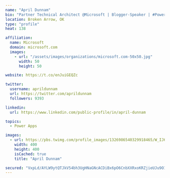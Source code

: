 ```yaml
---
name: "April Dunnam"
bio: "Partner Technical Architect @Microsoft | Blogger-Speaker | #PowerApps, #PowerAutomate, #Office365, #SharePoint | #WIT | #Karaoke Queen"
location: Broken Arrow, OK
type: "profile"
heat: 138

affiliation:
  name: Microsoft
  domain: microsoft.com
  images:
    - url: "/assets/images/organizations/microsoft.com-50x50.jpg"
      width: 50
      height: 50

website: https://t.co/enJuiGEQZc

twitter:
  username: aprildunnam
  url: https://twitter.com/aprildunnam
  followers: 9393

linkedin:
  url: https://www.linkedin.com/public-profile/in/april-dunnam

topics:
  - Power Apps

images:
  - url: https://pbs.twimg.com/profile_images/1326986540329918465/W_IJ6Ih2_400x400.jpg
    width: 400
    height: 400
    isCached: true
    title: "April Dunnam"

secured: "VxpLd/AYLW9ytQTJkV54bh3UgHNaGNcACDiBx6pO6CnbXXRxoKRZjieUJu9O1aUeruEPuSvgDL2uyq6Jx+Jt7CjmeiMa+UifPLBsMa8s7v/AVAYMvP6SEIXNdU8Mmfq1dPjSneNDY/FBV57e8JwxqAlI791Y6gQ288nefYSbpG5djADQJyaLBZQyqu8wCEU2qhDCU7+0BKlvYVMpbjVMM6C7VmqVaQu40Zu17I7y5eqvaeJ7zEdN17gfT3lYmuSCjnPXFCNQMKMmM9vYtWVvZroWXZutBKa4YoWv+IdB1ZHfl3ZVZ332lasBwTZCEI4+MfIUIwdE23z8CFL2TCeJItGYVFlLHfWPyPf/kllLOTsWacHO+VVZ0MObyL0O4ovL50U9eQ0UMNRvZOjhlKVZ2P4DT1zPIwG+luuc8Uy8CBI=;zuvb2p9LqSMOoXSrOlacaQ=="
---
```


